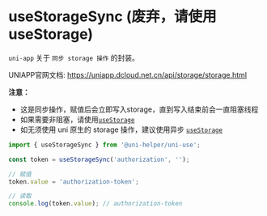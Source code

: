 # useStorageSync (废弃，请使用 useStorage)

`uni-app` 关于 `同步 storage 操作` 的封装。

UNIAPP官网文档: <https://uniapp.dcloud.net.cn/api/storage/storage.html>

**注意：**

- 这是同步操作，赋值后会立即写入storage，直到写入结束前会一直阻塞线程
- 如果需要非阻塞，请使用[`useStorage`](../useStorage/index.md)
- 如无须使用 uni 原生的 storage 操作，建议使用异步 [`useStorage`](../useStorage/index.md)

```typescript
import { useStorageSync } from '@uni-helper/uni-use';

const token = useStorageSync('authorization', '');

// 赋值
token.value = 'authorization-token';

// 读取
console.log(token.value); // authorization-token

```
